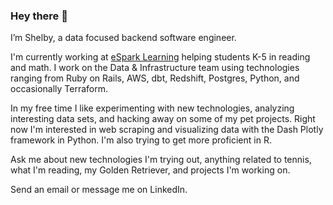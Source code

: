 ### Hey there 👋

I’m Shelby, a data focused backend software engineer. 

I'm currently working at [eSpark Learning](https://www.esparklearning.com/) helping students K-5 in reading and math. I work on the Data & Infrastructure team using technologies ranging from Ruby on Rails, AWS, dbt, Redshift, Postgres, Python, and occasionally Terraform.

In my free time I like experimenting with new technologies, analyzing interesting data sets, and hacking away on some of my pet projects. Right now I'm interested in web scraping and visualizing data with the Dash Plotly framework in Python. I'm also trying to get more proficient in R.

Ask me about new technologies I'm trying out, anything related to tennis, what I'm reading, my Golden Retriever, and projects I'm working on.

Send an email or message me on LinkedIn.
